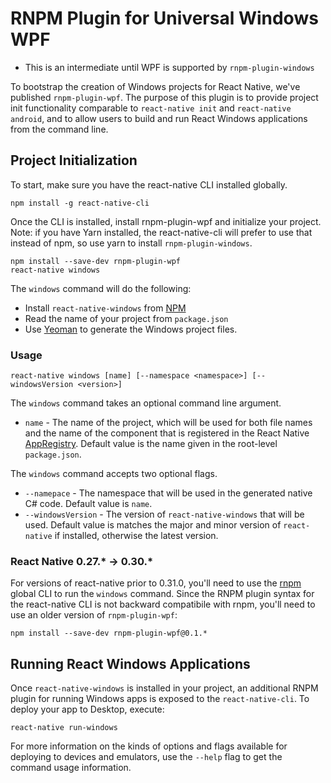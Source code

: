 # RNPM Plugin for Universal Windows WPF

- This is an intermediate until WPF is supported by `rnpm-plugin-windows`

To bootstrap the creation of Windows projects for React Native, we've published `rnpm-plugin-wpf`. The purpose of this plugin is to provide project init functionality comparable to `react-native init` and `react-native android`, and to allow users to build and run React Windows applications from the command line.

## Project Initialization

To start, make sure you have the react-native CLI installed globally.

```
npm install -g react-native-cli
```

Once the CLI is installed, install rnpm-plugin-wpf and initialize your project. Note: if you have Yarn installed, the react-native-cli will prefer to use that instead of npm, so use yarn to install `rnpm-plugin-windows`.

```
npm install --save-dev rnpm-plugin-wpf
react-native windows
```

The `windows` command will do the following:
- Install `react-native-windows` from [NPM](https://www.npmjs.com/package/react-native-windows)
- Read the name of your project from `package.json`
- Use [Yeoman](http://yeoman.io/) to generate the Windows project files.

### Usage

```
react-native windows [name] [--namespace <namespace>] [--windowsVersion <version>]
```

The `windows` command takes an optional command line argument.
- `name` - The name of the project, which will be used for both file names and the name of the component that is registered in the React Native [AppRegistry](https://facebook.github.io/react-native/docs/appregistry.html). Default value is the name given in the root-level `package.json`.

The `windows` command accepts two optional flags.
- `--namepace` - The namespace that will be used in the generated native C# code. Default value is `name`.
- `--windowsVersion` - The version of `react-native-windows` that will be used. Default value is matches the major and minor version of `react-native` if installed, otherwise the latest version.

### React Native 0.27.* -> 0.30.*

For versions of react-native prior to 0.31.0, you'll need to use the [rnpm](http://github.com/rnpm/rnpm) global CLI to run the `windows` command. Since the RNPM plugin syntax for the react-native CLI is not backward compatibile with rnpm, you'll need to use an older version of `rnpm-plugin-wpf`:

```
npm install --save-dev rnpm-plugin-wpf@0.1.*
```

## Running React Windows Applications

Once `react-native-windows` is installed in your project, an additional RNPM plugin for running Windows apps is exposed to the `react-native-cli`.  To deploy your app to Desktop, execute:
```
react-native run-windows
```
For more information on the kinds of options and flags available for deploying to devices and emulators, use the `--help` flag to get the command usage information.

